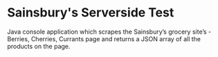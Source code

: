 # Sainsbury's Serverside Test
Java console application which  scrapes the Sainsbury’s grocery site’s - Berries, Cherries, Currants page and returns a JSON array of all the products on the page.
